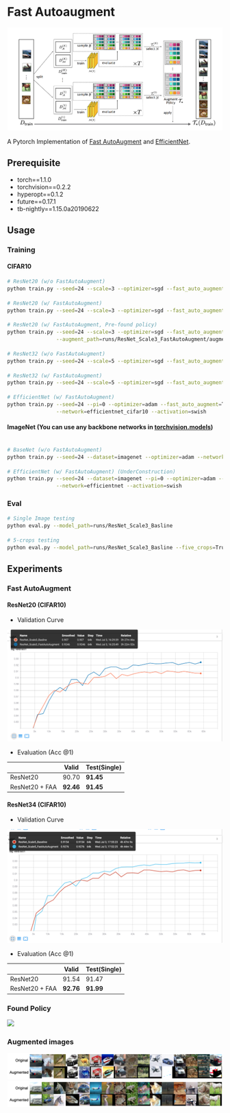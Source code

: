 # Fast Autoaugment
<img src="figures/faa.png" width=800px>

A Pytorch Implementation of [Fast AutoAugment](https://arxiv.org/pdf/1905.00397.pdf) and [EfficientNet](https://arxiv.org/abs/1905.11946).

## Prerequisite
* torch==1.1.0
* torchvision==0.2.2
* hyperopt==0.1.2
* future==0.17.1
* tb-nightly==1.15.0a20190622

## Usage
### Training
#### CIFAR10
```bash
# ResNet20 (w/o FastAutoAugment)
python train.py --seed=24 --scale=3 --optimizer=sgd --fast_auto_augment=False

# ResNet20 (w/ FastAutoAugment)
python train.py --seed=24 --scale=3 --optimizer=sgd --fast_auto_augment=True

# ResNet20 (w/ FastAutoAugment, Pre-found policy)
python train.py --seed=24 --scale=3 --optimizer=sgd --fast_auto_augment=True \
                --augment_path=runs/ResNet_Scale3_FastAutoAugment/augmentation.cp

# ResNet32 (w/o FastAutoAugment)
python train.py --seed=24 --scale=5 --optimizer=sgd --fast_auto_augment=False

# ResNet32 (w/ FastAutoAugment)
python train.py --seed=24 --scale=5 --optimizer=sgd --fast_auto_augment=True

# EfficientNet (w/ FastAutoAugment)
python train.py --seed=24 --pi=0 --optimizer=adam --fast_auto_augment=True \
                --network=efficientnet_cifar10 --activation=swish
```

#### ImageNet (You can use any backbone networks in [torchvision.models](https://pytorch.org/docs/stable/torchvision/models.html))
```bash

# BaseNet (w/o FastAutoAugment)
python train.py --seed=24 --dataset=imagenet --optimizer=adam --network=resnet50

# EfficientNet (w/ FastAutoAugment) (UnderConstruction)
python train.py --seed=24 --dataset=imagenet --pi=0 --optimizer=adam --fast_auto_augment=True \
                --network=efficientnet --activation=swish
```

### Eval
```bash
# Single Image testing
python eval.py --model_path=runs/ResNet_Scale3_Basline

# 5-crops testing
python eval.py --model_path=runs/ResNet_Scale3_Basline --five_crops=True
```

## Experiments
### Fast AutoAugment
#### ResNet20 (CIFAR10)
* Validation Curve
<img src="figures/resnet20_valid.png">

* Evaluation (Acc @1)

|                | Valid | Test(Single) |
|----------------|-------|-------------|
| ResNet20       | 90.70 | **91.45**   |
| ResNet20 + FAA |**92.46**| **91.45** |

#### ResNet34 (CIFAR10)
* Validation Curve
<img src="figures/resnet34_valid.png">

* Evaluation (Acc @1)

|                | Valid | Test(Single) |
|----------------|-------|-------------|
| ResNet20       | 91.54 | 91.47       |
| ResNet20 + FAA |**92.76**| **91.99** |

### Found Policy
<img src="policy.png">

### Augmented images
<img src="figures/augmented_images.png">
<img src="figures/augmented_images2.png">
